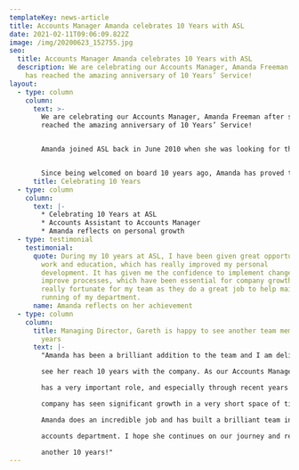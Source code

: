 ```yaml
---
templateKey: news-article
title: Accounts Manager Amanda celebrates 10 Years with ASL
date: 2021-02-11T09:06:09.822Z
image: /img/20200623_152755.jpg
seo:
  title: Accounts Manager Amanda celebrates 10 Years with ASL
  description: We are celebrating our Accounts Manager, Amanda Freeman after she
    has reached the amazing anniversary of 10 Years’ Service!
layout:
  - type: column
    column:
      text: >-
        We are celebrating our Accounts Manager, Amanda Freeman after she has
        reached the amazing anniversary of 10 Years’ Service!


        Amanda joined ASL back in June 2010 when she was looking for the right company to progress in her passion in Accounting.


        Since being welcomed on board 10 years ago, Amanda has proved to be a very valuable member of the team after growing her Accounting portfolio of Qualifications. These include; Advanced Diploma in Accounting Level 3, and Professional Diploma in Accounting Level 4. This development and commitment to grow her knowledge landed her with a well-deserved promotion to Accounts Manager.
      title: Celebrating 10 Years
  - type: column
    column:
      text: |-
        * Celebrating 10 Years at ASL
        * Accounts Assistant to Accounts Manager
        * Amanda reflects on personal growth
  - type: testimonial
    testimonial:
      quote: During my 10 years at ASL, I have been given great opportunities both in
        work and education, which has really improved my personal
        development. It has given me the confidence to implement changes and
        improve processes, which have been essential for company growth. I feel
        really fortunate for my team as they do a great job to help maintain the
        running of my department.
      name: Amanda reflects on her achievement
  - type: column
    column:
      title: Managing Director, Gareth is happy to see another team member reach 10
        years
      text: |-
        "Amanda has been a brilliant addition to the team and I am delighted to

        see her reach 10 years with the company. As our Accounts Manager, she

        has a very important role, and especially through recent years where the

        company has seen significant growth in a very short space of time.

        Amanda does an incredible job and has built a brilliant team in the

        accounts department. I hope she continues on our journey and reaches

        another 10 years!"
---
```

